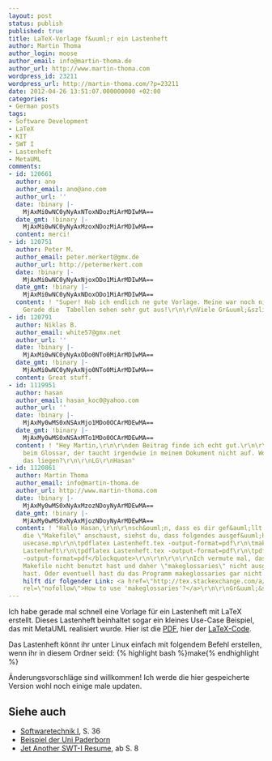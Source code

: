 ```yaml
---
layout: post
status: publish
published: true
title: LaTeX-Vorlage f&uuml;r ein Lastenheft
author: Martin Thoma
author_login: moose
author_email: info@martin-thoma.de
author_url: http://www.martin-thoma.com
wordpress_id: 23211
wordpress_url: http://martin-thoma.com/?p=23211
date: 2012-04-26 13:51:07.000000000 +02:00
categories:
- German posts
tags:
- Software Development
- LaTeX
- KIT
- SWT I
- Lastenheft
- MetaUML
comments:
- id: 120661
  author: ano
  author_email: ano@ano.com
  author_url: ''
  date: !binary |-
    MjAxMi0wNC0yNyAxNToxNDozMiArMDIwMA==
  date_gmt: !binary |-
    MjAxMi0wNC0yNyAxMzoxNDozMiArMDIwMA==
  content: merci!
- id: 120751
  author: Peter M.
  author_email: peter.merkert@gmx.de
  author_url: http://petermerkert.com
  date: !binary |-
    MjAxMi0wNC0yNyAxNjoxODo1MiArMDIwMA==
  date_gmt: !binary |-
    MjAxMi0wNC0yNyAxNDoxODo1MiArMDIwMA==
  content: ! "Super! Hab ich endlich ne gute Vorlage. Meine war noch nicht ganz ausgereift.
    Gerade die  Tabellen sehen sehr gut aus!\r\n\r\nViele Gr&uuml;&szlig;e,\r\nPeter"
- id: 120791
  author: Niklas B.
  author_email: white57@gmx.net
  author_url: ''
  date: !binary |-
    MjAxMi0wNC0yNyAxODo0NTo0MiArMDIwMA==
  date_gmt: !binary |-
    MjAxMi0wNC0yNyAxNjo0NTo0MiArMDIwMA==
  content: Great stuff.
- id: 1119951
  author: hasan
  author_email: hasan_koc0@yahoo.com
  author_url: ''
  date: !binary |-
    MjAxMy0wMS0xNSAxMjo1MDo0OCArMDEwMA==
  date_gmt: !binary |-
    MjAxMy0wMS0xNSAxMTo1MDo0OCArMDEwMA==
  content: ! "Hey Martin,\r\n\r\nden Beitrag finde ich echt gut.\r\n\r\nIch habe Probleme
    beim Glossar, der taucht irgendwie in meinem Dokument nicht auf. Woran k&ouml;nnte
    das liegen?\r\n\r\nLG\r\nHasan"
- id: 1120861
  author: Martin Thoma
  author_email: info@martin-thoma.de
  author_url: http://www.martin-thoma.com
  date: !binary |-
    MjAxMy0wMS0xNyAxMzozNDoyNyArMDEwMA==
  date_gmt: !binary |-
    MjAxMy0wMS0xNyAxMjozNDoyNyArMDEwMA==
  content: ! "Hallo Hasan,\r\n\r\nsch&ouml;n, dass es dir gef&auml;llt. Wenn du dir
    die \"Makefile\" anschaust, siehst du, dass folgendes ausgef&uuml;hrt wird:\r\n\r\n<blockquote>\tmpost
    usecase.mp\r\n\tpdflatex Lastenheft.tex -output-format=pdf\r\n\tmakeglossaries
    Lastenheft\r\n\tpdflatex Lastenheft.tex -output-format=pdf\r\n\tpdflatex durchfuhrbarkeit.tex
    -output-format=pdf</blockquote>\r\n\r\n\r\n\r\nIch vermute mal, dass du die
    Makefile nicht benutzt hast und daher \"makeglossaries\" nicht ausgef&uuml;hrt
    hast. Oder eventuell hast du das Programm makeglossaries gar nicht.\r\n\r\nEventuell
    hilft dir folgender Link: <a href=\"http://tex.stackexchange.com/a/25961/5645\"
    rel=\"nofollow\">How to use 'makeglossaries'?</a>\r\n\r\nGr&uuml;&szlig;e,\r\nMartin"
---
```

Ich habe gerade mal schnell eine Vorlage f&uuml;r ein Lastenheft mit LaTeX erstellt. Dieses Lastenheft beinhaltet sogar ein kleines Use-Case Beispiel, das mit MetaUML realisiert wurde. Hier ist die <a href='http://martin-thoma.com/wp-content/uploads/2012/04/Lastenheft.pdf'>PDF</a>, hier der <a href='http://martin-thoma.com/wp-content/uploads/2012/04/Lastenheft.zip'>LaTeX-Code</a>. 

Das Lastenheft k&ouml;nnt ihr unter Linux einfach mit folgendem Befehl erstellen, wenn ihr in diesem Ordner seid:
{% highlight bash %}make{% endhighlight %}


&Auml;nderungsvorschl&auml;ge sind willkommen! Ich werde die hier gespeicherte Version wohl noch einige male updaten.


<h2>Siehe auch</h2>
<ul>
  <li><a href="http://www.st.cs.uni-saarland.de/edu/se1/skript/notes.pdf">Softwaretechnik I</a>, S. 36</li>
  <li><a href="http://www2.cs.uni-paderborn.de/cs/ag-schaefer/Lehre/Lehrveranstaltungen/Praktika/Softwaretechnikpraktikum/SS06/Dokumentvorlagen/Lastenheft-Template.pdf">Beispiel der Uni Paderborn</a></li>
  <li><a href="http://next-internet.com/hauptstudium/texte/swt_summary.pdf">Jet Another SWT-I Resume</a>, ab S. 8</li>
</ul>
